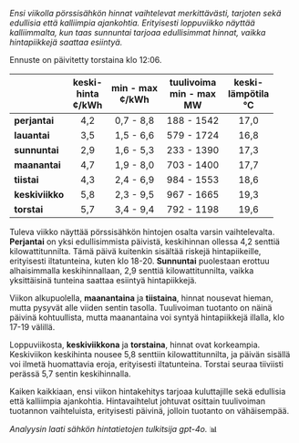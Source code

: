 *Ensi viikolla pörssisähkön hinnat vaihtelevat merkittävästi, tarjoten sekä edullisia että kalliimpia ajankohtia. Erityisesti loppuviikko näyttää kalliimmalta, kun taas sunnuntai tarjoaa edullisimmat hinnat, vaikka hintapiikkejä saattaa esiintyä.*

Ennuste on päivitetty torstaina klo 12:06.

|                  | keski-<br>hinta<br>¢/kWh | min - max<br>¢/kWh | tuulivoima<br>min - max<br>MW | keski-<br>lämpötila<br>°C |
|:-----------------|:----------------:|:----------------:|:-------------:|:-------------:|
| **perjantai**    | 4,2              | 0,7 - 8,8        | 188 - 1542    | 17,0          |
| **lauantai**     | 3,5              | 1,5 - 6,6        | 579 - 1724    | 16,8          |
| **sunnuntai**    | 2,9              | 1,6 - 5,3        | 233 - 1390    | 17,3          |
| **maanantai**    | 4,7              | 1,9 - 8,0        | 703 - 1400    | 17,7          |
| **tiistai**      | 4,3              | 2,4 - 6,9        | 984 - 1553    | 18,6          |
| **keskiviikko**  | 5,8              | 2,3 - 9,5        | 967 - 1665    | 19,3          |
| **torstai**      | 5,7              | 3,4 - 9,4        | 792 - 1198    | 19,6          |

Tuleva viikko näyttää pörssisähkön hintojen osalta varsin vaihtelevalta. **Perjantai** on yksi edullisimmista päivistä, keskihinnan ollessa 4,2 senttiä kilowattitunnilta. Tämä päivä kuitenkin sisältää riskejä hintapiikeille, erityisesti iltatunteina, kuten klo 18-20. **Sunnuntai** puolestaan erottuu alhaisimmalla keskihinnallaan, 2,9 senttiä kilowattitunnilta, vaikka yksittäisinä tunteina saattaa esiintyä hintapiikkejä.

Viikon alkupuolella, **maanantaina** ja **tiistaina**, hinnat nousevat hieman, mutta pysyvät alle viiden sentin tasolla. Tuulivoiman tuotanto on näinä päivinä kohtuullista, mutta maanantaina voi syntyä hintapiikkejä illalla, klo 17-19 välillä.

Loppuviikosta, **keskiviikkona** ja **torstaina**, hinnat ovat korkeampia. Keskiviikon keskihinta nousee 5,8 senttiin kilowattitunnilta, ja päivän sisällä voi ilmetä huomattavia eroja, erityisesti iltatunteina. Torstai seuraa tiiviisti perässä 5,7 sentin keskihinnalla.

Kaiken kaikkiaan, ensi viikon hintakehitys tarjoaa kuluttajille sekä edullisia että kalliimpia ajankohtia. Hintavaihtelut johtuvat osittain tuulivoiman tuotannon vaihteluista, erityisesti päivinä, jolloin tuotanto on vähäisempää.

*Analyysin laati sähkön hintatietojen tulkitsija gpt-4o.* 📊
